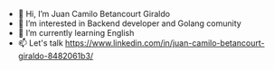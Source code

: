 - 👋 Hi, I’m Juan Camilo Betancourt Giraldo
- 👀 I’m interested in Backend developer and Golang comunity
- 🌱 I’m currently learning English
- 📫 Let's talk https://www.linkedin.com/in/juan-camilo-betancourt-giraldo-8482061b3/

<!---
jucabet/jucabet is a ✨ special ✨ repository because its `README.md` (this file) appears on your GitHub profile.
You can click the Preview link to take a look at your changes.
--->
